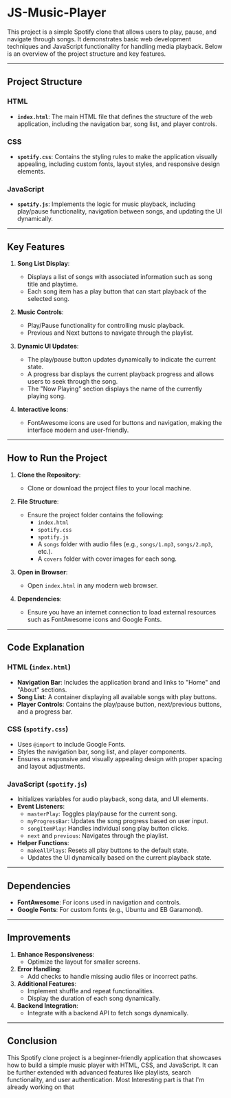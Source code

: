 # JS-Music-Player


This project is a simple Spotify clone that allows users to play, pause, and navigate through songs. It demonstrates basic web development techniques and JavaScript functionality for handling media playback. Below is an overview of the project structure and key features.

---

## Project Structure

### HTML
- **`index.html`**: The main HTML file that defines the structure of the web application, including the navigation bar, song list, and player controls.

### CSS
- **`spotify.css`**: Contains the styling rules to make the application visually appealing, including custom fonts, layout styles, and responsive design elements.

### JavaScript
- **`spotify.js`**: Implements the logic for music playback, including play/pause functionality, navigation between songs, and updating the UI dynamically.

---

## Key Features

1. **Song List Display**:
   - Displays a list of songs with associated information such as song title and playtime.
   - Each song item has a play button that can start playback of the selected song.

2. **Music Controls**:
   - Play/Pause functionality for controlling music playback.
   - Previous and Next buttons to navigate through the playlist.

3. **Dynamic UI Updates**:
   - The play/pause button updates dynamically to indicate the current state.
   - A progress bar displays the current playback progress and allows users to seek through the song.
   - The "Now Playing" section displays the name of the currently playing song.

4. **Interactive Icons**:
   - FontAwesome icons are used for buttons and navigation, making the interface modern and user-friendly.

---

## How to Run the Project

1. **Clone the Repository**:
   - Clone or download the project files to your local machine.

2. **File Structure**:
   - Ensure the project folder contains the following:
     - `index.html`
     - `spotify.css`
     - `spotify.js`
     - A `songs` folder with audio files (e.g., `songs/1.mp3`, `songs/2.mp3`, etc.).
     - A `covers` folder with cover images for each song.

3. **Open in Browser**:
   - Open `index.html` in any modern web browser.

4. **Dependencies**:
   - Ensure you have an internet connection to load external resources such as FontAwesome icons and Google Fonts.

---

## Code Explanation

### HTML (`index.html`)
- **Navigation Bar**: Includes the application brand and links to "Home" and "About" sections.
- **Song List**: A container displaying all available songs with play buttons.
- **Player Controls**: Contains the play/pause button, next/previous buttons, and a progress bar.

### CSS (`spotify.css`)
- Uses `@import` to include Google Fonts.
- Styles the navigation bar, song list, and player components.
- Ensures a responsive and visually appealing design with proper spacing and layout adjustments.

### JavaScript (`spotify.js`)
- Initializes variables for audio playback, song data, and UI elements.
- **Event Listeners**:
  - `masterPlay`: Toggles play/pause for the current song.
  - `myProgressBar`: Updates the song progress based on user input.
  - `songItemPlay`: Handles individual song play button clicks.
  - `next` and `previous`: Navigates through the playlist.
- **Helper Functions**:
  - `makeAllPlays`: Resets all play buttons to the default state.
  - Updates the UI dynamically based on the current playback state.

---

## Dependencies

- **FontAwesome**: For icons used in navigation and controls.
- **Google Fonts**: For custom fonts (e.g., Ubuntu and EB Garamond).

---

## Improvements

1. **Enhance Responsiveness**:
   - Optimize the layout for smaller screens.
2. **Error Handling**:
   - Add checks to handle missing audio files or incorrect paths.
3. **Additional Features**:
   - Implement shuffle and repeat functionalities.
   - Display the duration of each song dynamically.
4. **Backend Integration**:
   - Integrate with a backend API to fetch songs dynamically.

---

## Conclusion

This Spotify clone project is a beginner-friendly application that showcases how to build a simple music player with HTML, CSS, and JavaScript. It can be further extended with advanced features like playlists, search functionality, and user authentication. Most Interesting part is that I'm already working on that


